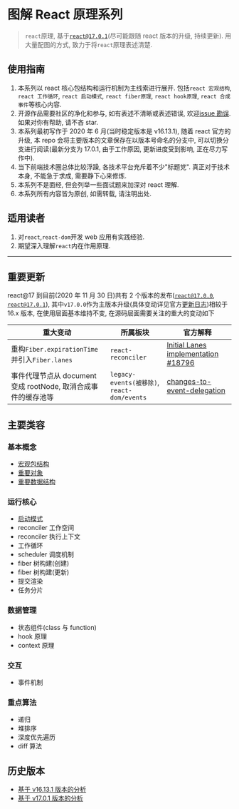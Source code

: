 # 图解 React 原理系列

> `react`原理, 基于[`react@17.0.1`](https://github.com/facebook/react/tree/v17.0.1)(尽可能跟随 react 版本的升级, 持续更新). 用大量配图的方式, 致力于将`react`原理表述清楚.

## 使用指南

1. 本系列以 react 核心包结构和运行机制为主线索进行展开. 包括`react 宏观结构`, `react 工作循环`, `react 启动模式`, `react fiber原理`, `react hook原理`, `react 合成事件`等核心内容.
2. 开源作品需要社区的净化和参与, 如有表述不清晰或表述错误, 欢迎[issue 勘误](https://github.com/7kms/react-illustration-series/issues). 如果对你有帮助, 请不吝 star.
3. 本系列最初写作于 2020 年 6 月(当时稳定版本是 v16.13.1), 随着 react 官方的升级, 本 repo 会将主要版本的文章保存在以版本号命名的分支中, 可以切换分支进行阅读(最新分支为 17.0.1, 由于工作原因, 更新进度受到影响, 正在尽力写作中).
4. 当下前端技术圈总体比较浮躁, 各技术平台充斥着不少"标题党". 真正对于技术本身, 不能急于求成, 需要静下心来修炼.
5. 本系列不是面经, 但会列举一些面试题来加深对 react 理解.
6. 本系列所有内容皆为原创, 如需转载, 请注明出处.

## 适用读者

1. 对`react`,`react-dom`开发 web 应用有实践经验.
2. 期望深入理解`react`内在作用原理.

---

## 重要更新

react@17 到目前(2020 年 11 月 30 日)共有 2 个版本的发布([`react@17.0.0`](https://github.com/facebook/react/tree/v17.0.0), [`react@17.0.1`](https://github.com/facebook/react/tree/v17.0.1)), 其中`v17.0.0`作为主版本升级(具体变动详见官方[更新日志](https://github.com/facebook/react/blob/master/CHANGELOG.md#1700-october-20-2020))相较于 16.x 版本, 在使用层面基本维持不变, 在源码层面需要关注的重大的变动如下

| 重大变动                                                      | 所属板块                                    | 官方解释                                                                                                      |
| ------------------------------------------------------------- | ------------------------------------------- | ------------------------------------------------------------------------------------------------------------- |
| 重构`Fiber.expirationTime`并引入`Fiber.lanes`                 | `react-reconciler`                          | [Initial Lanes implementation #18796](https://github.com/facebook/react/pull/18796)                           |
| 事件代理节点从 document 变成 rootNode, 取消合成事件的缓存池等 | `legacy-events(被移除)`, `react-dom/events` | [changes-to-event-delegation](https://reactjs.org/blog/2020/10/20/react-v17.html#changes-to-event-delegation) |

## 主要类容

### 基本概念

- [宏观包结构](./docs/main/macro-structure.md)
- [重要对象](./docs/main/object-structure.md)
- [重要数据结构](./docs/main/data-structure.md)

### 运行核心

- [启动模式](./docs/main/bootstrap.md)
- reconciler 工作空间
- reconciler 执行上下文
- 工作循环
- scheduler 调度机制
- fiber 树构建(创建)
- fiber 树构建(更新)
- 提交渲染
- 任务分片

### 数据管理

- 状态组件(class 与 function)
- hook 原理
- context 原理

### 交互

- 事件机制

### 重点算法

- 递归
- 堆排序
- 深度优先遍历
- diff 算法

## 历史版本

- [基于 v16.13.1 版本的分析](https://github.com/7kms/react-illustration-series/tree/v16.13.1)
- [基于 v17.0.1 版本的分析](https://github.com/7kms/react-illustration-series/tree/v17.0.1)
